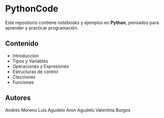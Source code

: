 # PythonCode

Este repositorio contiene notebooks y ejemplos en **Python**, pensados para aprender y practicar programación.

## Contenido

- Introduccion
- Tipos y Variables
- Operaciones y Expresiones
- Estructuras de control
- Clecciones
- Funciones

## Autores

Andres Moreno
Luis Agudelo
Aron Agudelo
Valentina Burgos 
